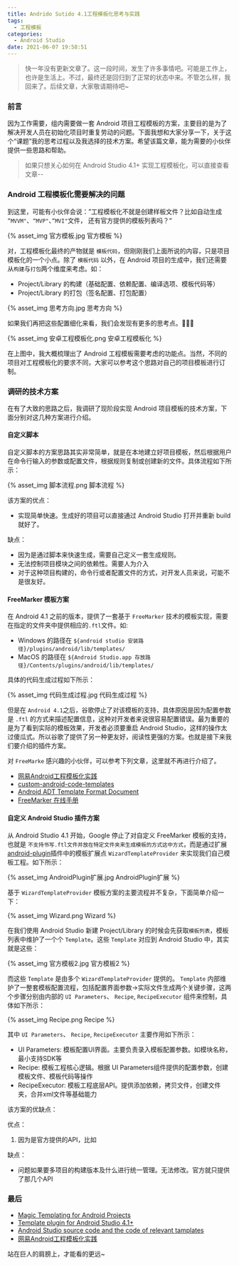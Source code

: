```yaml
---
title: Andrido Sutido 4.1工程模板化思考与实践
tags:
  - 工程模板
categories:
  - Android Studio
date: 2021-06-07 19:58:51
---
```



>快一年没有更新文章了。这一段时间，发生了许多事情吧。可能是工作上，也许是生活上。不过，最终还是回归到了正常的状态中来。不管怎么样，我回来了。后续文章，大家敬请期待吧~

### 前言

因为工作需要，组内需要做一套 Android 项目工程模板的方案，主要目的是为了解决开发人员在初始化项目时重复劳动的问题。下面我想和大家分享一下，关于这个“课题”我的思考过程以及我选择的技术方案。希望该篇文章，能为需要的小伙伴提供一些思路和帮助。

>如果只想关心如何在 Android Studio 4.1+ 实现工程模板化，可以直接查看文章--

### Android 工程模板化需要解决的问题

到这里，可能有小伙伴会说：”工程模板化不就是创建样板文件？比如自动生成 `”MVVM"`、`“MVP"`、`”MVI"`文件， 还有官方提供的模板列表吗？“


{% asset_img 官方模板.jpg 官方模板 %}


对，工程模板化最终的产物就是 `模板代码`，但刚刚我们上面所说的内容，只是项目模板化的一个小点。除了 `模板代码` 以外，在 Android 项目的生成中，我们还需要从`构建`与`打包`两个维度来考虑。如：

- Project/Library 的构建（基础配置、依赖配置、编译选项、模板代码等）
- Project/Library 的打包（签名配置、打包配置）


{% asset_img 思考方向.jpg 思考方向 %}

如果我们再把这些配置细化来看，我们会发现有更多的思考点。🤔🤔🤔

{% asset_img 安卓工程模板化.png 安卓工程模板化 %}

在上图中，我大概梳理出了 Android 工程模板需要考虑的功能点。当然，不同的项目对工程模板化的要求不同，大家可以参考这个思路对自己的项目模板进行订制。

### 调研的技术方案

在有了大致的思路之后，我调研了现阶段实现 Android 项目模板的技术方案，下面分别对这几种方案进行介绍。

#### 自定义脚本

自定义脚本的方案思路其实非常简单，就是在本地建立好项目模板，然后根据用户在命令行输入的参数或配置文件，根据规则复制或创建新的文件。具体流程如下所示：

{% asset_img 脚本流程.png 脚本流程 %}

该方案的优点：

- 实现简单快速。生成好的项目可以直接通过 Android Studio 打开并重新  build 就好了。

缺点：

- 因为是通过脚本来快速生成，需要自己定义一套生成规则。
- 无法控制项目模块之间的依赖性。需要人为介入
- 对于这种项目构建的，命令行或者配置文件的方式，对开发人员来说，可能不是很友好。


#### FreeMarker 模板方案

在 Android 4.1 之前的版本，提供了一套基于 `FreeMarker` 技术的模板实现，需要在指定的文件夹中提供相应的`.ftl`文件。如:

- Windows 的路径在 `${android studio 安装路径}/plugins/android/lib/templates/`
- MacOS 的路径在 `${Android Studio.app 存放路径}/Contents/plugins/android/lib/templates/`

具体的代码生成过程如下所示：

{% asset_img 代码生成过程.jpg 代码生成过程 %}

但是在 `Android 4.1`之后，谷歌停止了对该模板的支持，具体原因是因为配置参数是 `.ftl` 的方式来描述配置信息，这种对开发者来说很容易配置错误。最为重要的是为了看到实际的模板效果，开发者必须要重启 Android Studio，这样的操作太过傻瓜式。所以谷歌了提供了另一种更友好，阅读性更强的方案。也就是接下来我们要介绍的插件方案。

对 `FreeMarke` 感兴趣的小伙伴，可以参考下列文章，这里就不再进行介绍了。

- [网易Android工程模板化实践](https://www.jianshu.com/p/a264afa089bc)
- [custom-android-code-templates](https://www.slideshare.net/murphonic/custom-android-code-templates-15537501)
- [Android ADT Template Format Document](https://www.i-programmer.info/professional-programmer/resources-and-tools/6845-android-adt-template-format-document.html)
- [FreeMarker 在线手册](http://freemarker.foofun.cn/ref_directives.html)


#### 自定义 Android Studio 插件方案

从 Android Studio 4.1 开始，Google 停止了对自定义 FreeMarker 模板的支持，也就是 `不支持书写.ftl文件并放在特定文件夹来生成模板的方式这中方式`，而是通过扩展[android-plugin](https://plugins.jetbrains.com/docs/intellij/extension-point-list.html#android-pluginxml)插件中的模板扩展点 `WizardTemplateProvider`  来实现我们自己模板工程。如下所示：


{% asset_img AndroidPlugin扩展.jpg AndroidPlugin扩展 %}

基于 `WizardTemplateProvider` 模板方案的主要流程并不复杂，下面简单介绍一下：


{% asset_img Wizard.png Wizard %}


在我们使用 Android Studio 新建 Project/Library 的时候会先获取`模板列表`，模板列表中维护了一个个 `Template`。这些 `Template` 对应到 Android Studio 中，其实就是这些：


{% asset_img 官方模板2.jpg 官方模板2 %}


而这些 `Template` 是由多个 `WizardTemplateProvider` 提供的。 `Template` 内部维护了一整套模板配置流程，包括配置界面参数->实际文件生成两个关键步骤，这两个步骤分别由内部的 `UI Parameters`、 `Recipe`, `RecipeExecutor` 组件来控制，具体如下所示：

{% asset_img Recipe.png Recipe %}

其中 `UI Parameters`、 `Recipe`, `RecipeExecutor` 主要作用如下所示：

- UI Parameters: 模板配置UI界面。主要负责录入模板配置参数。如模块名称，最小支持SDK等
- Recipe: 模板工程核心逻辑。根据 UI Parameters组件提供的配置参数，创建模板文件、模板代码等操作
- RecipeExecutor: 模板工程底层API。提供添加依赖，拷贝文件，创建文件夹，合并xml文件等基础能力


该方案的优缺点：

优点：

1. 因为是官方提供的API，比如


缺点：

- 问题如果要多项目的构建版本及什么进行统一管理。无法修改。官方就只提供了那几个API

### 最后


- [Magic Templating for Android Projects](https://medium.com/hh-ru/magic-templating-for-android-projects-f937aedfe691)
- [Template plugin for Android Studio 4.1+](https://steewsc.medium.com/template-plugin-for-android-studio-4-1-92dcbc689d39)
- [Android Studio source code and the code of relevant tamplates](https://cs.android.com/android-studio/platform/tools/base/+/mirror-goog-studio-master-dev:wizard/template-impl/src/com/android/tools/idea/wizard/template/impl/)
- [网易Android工程模板化实践](https://www.jianshu.com/p/a264afa089bc)

站在巨人的肩膀上，才能看的更远~
